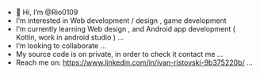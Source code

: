 - 👋 Hi, I’m @Rio0109
-  I’m interested in Web development / design , game development
-  I’m currently learning Web design , and Android app development ( Kotlin, work in android studio )  ...
-  I’m looking to collaborate  ...
-  My source code is on private, in order to check it contact me ...
- Reach me on: https://www.linkedin.com/in/ivan-ristovski-9b375220b/ ...


<!---
Rio0109/Rio0109 is a ✨ special ✨ repository because its `README.md` (this file) appears on your GitHub profile.
You can click the Preview link to take a look at your changes.
--->
